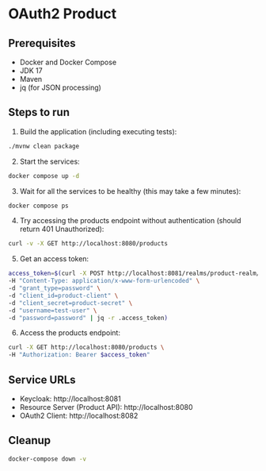 # OAuth2 Product

## Prerequisites
- Docker and Docker Compose
- JDK 17
- Maven
- jq (for JSON processing)

## Steps to run

1. Build the application (including executing tests):
```bash
./mvnw clean package
```

2. Start the services:
```bash
docker compose up -d
```

3. Wait for all the services to be healthy (this may take a few minutes):
```bash
docker compose ps
```
4. Try accessing the products endpoint without authentication (should return 401 Unauthorized):
```bash
curl -v -X GET http://localhost:8080/products
```

5. Get an access token:
```bash
access_token=$(curl -X POST http://localhost:8081/realms/product-realm/protocol/openid-connect/token \
-H "Content-Type: application/x-www-form-urlencoded" \
-d "grant_type=password" \
-d "client_id=product-client" \
-d "client_secret=product-secret" \
-d "username=test-user" \
-d "password=password" | jq -r .access_token)
```

6. Access the products endpoint:
```bash
curl -X GET http://localhost:8080/products \
-H "Authorization: Bearer $access_token"
```

## Service URLs
- Keycloak: http://localhost:8081
- Resource Server (Product API): http://localhost:8080
- OAuth2 Client: http://localhost:8082

## Cleanup
```bash
docker-compose down -v
```